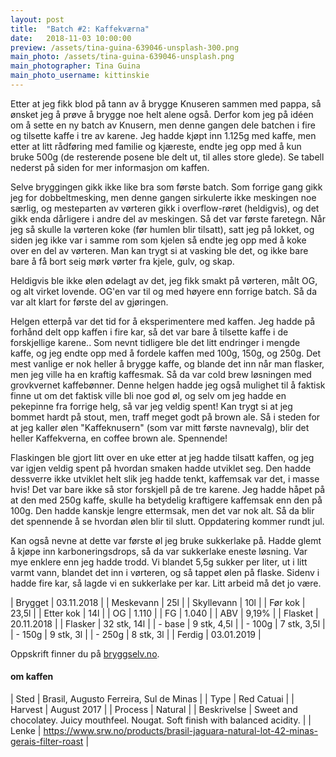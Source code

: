 ```yaml
---
layout: post
title:  "Batch #2: Kaffekværna"
date:   2018-11-03 10:00:00
preview: /assets/tina-guina-639046-unsplash-300.png
main_photo: /assets/tina-guina-639046-unsplash.png
main_photographer: Tina Guina
main_photo_username: kittinskie
---
```


Etter at jeg fikk blod på tann av å brygge Knuseren sammen med pappa, så ønsket jeg å prøve å brygge noe helt alene også. Derfor kom jeg på idéen om å sette en ny batch av Knusern, men denne gangen dele batchen i fire og tilsette kaffe i tre av karene. Jeg hadde kjøpt inn 1.125g med kaffe, men etter at litt rådføring med familie og kjæreste, endte jeg opp med å kun bruke 500g (de resterende posene ble delt ut, til alles store glede). Se tabell nederst på siden for mer informasjon om kaffen.

Selve bryggingen gikk ikke like bra som første batch. Som forrige gang gikk jeg for dobbeltmesking, men denne gangen sirkulerte ikke meskingen noe særlig, og mesteparten av vørteren gikk i overflow-røret (heldigvis), og det gikk enda dårligere i andre del av meskingen. Så det var første faretegn. Når jeg så skulle la vørteren koke (før humlen blir tilsatt), satt jeg på lokket, og siden jeg ikke var i samme rom som kjelen så endte jeg opp med å koke over en del av vørteren. Man kan trygt si at vasking ble det, og ikke bare bare å få bort seig mørk vørter fra kjele, gulv, og skap.

Heldigvis ble ikke ølen ødelagt av det, jeg fikk smakt på vørteren, målt OG, og alt virket lovende. OG'en var til og med høyere enn forrige batch. Så da var alt klart for første del av gjøringen.

Helgen etterpå var det tid for å eksperimentere med kaffen. Jeg hadde på forhånd delt opp kaffen i fire kar, så det var bare å tilsette kaffe i de forskjellige karene.. Som nevnt tidligere ble det litt endringer i mengde kaffe, og jeg endte opp med å fordele kaffen med 100g, 150g, og 250g. Det mest vanlige er nok heller å brygge kaffe, og blande det inn når man flasker, men jeg ville ha en kraftig kaffesmak. Så da var cold brew løsningen med grovkvernet kaffebønner. Denne helgen hadde jeg også mulighet til å faktisk finne ut om det faktisk ville bli noe god øl, og selv om jeg hadde en pekepinne fra forrige helg, så var jeg veldig spent! Kan trygt si at jeg bommet hardt på stout, men, traff meget godt på brown ale. Så i steden for at jeg kaller ølen "Kaffeknusern" (som var mitt første navnevalg), blir det heller Kaffekverna, en coffee brown ale. Spennende!

Flaskingen ble gjort litt over en uke etter at jeg hadde tilsatt kaffen, og jeg var igjen veldig spent på hvordan smaken hadde utviklet seg. Den hadde dessverre ikke utviklet helt slik jeg hadde tenkt, kaffemsak var det, i masse hvis! Det var bare ikke så stor forskjell på de tre karene. Jeg hadde håpet på at den med 250g kaffe, skulle ha betydelig kraftigere kaffemsak enn den på 100g. Den hadde kanskje lengre ettermsak, men det var nok alt. Så da blir det spennende å se hvordan ølen blir til slutt. Oppdatering kommer rundt jul.

Kan også nevne at dette var første øl jeg bruke sukkerlake på. Hadde glemt å kjøpe inn karboneringsdrops, så da var sukkerlake eneste løsning. Var mye enklere enn jeg hadde trodd. Vi blandet 5,5g sukker per liter, ut i litt varmt vann, blandet det inn i vørteren, og så tappet ølen på flaske. Sidenv i hadde fire kar, så lagde vi en sukkerlake per kar. Litt arbeid må det jo være.


| Brygget    | 03.11.2018  |
| Meskevann  | 25l         |
| Skyllevann | 10l         |
| Før kok    | 23,5l       |
| Etter kok  | 14l         |
| OG         | 1.110       |
| FG         | 1.040       |
| ABV        | 9,19%       |
| Flasket    | 20.11.2018  |
| Flasker    | 32 stk, 14l |
| - base     | 9 stk, 4,5l |
| - 100g     | 7 stk, 3,5l |
| - 150g     | 9 stk, 3l   |
| - 250g     | 8 stk, 3l   |
| Ferdig     | 03.01.2019  |

Oppskrift finner du på [bryggselv.no](https://www.bryggselv.no/finest/105063/knuser-n-imperial-stout-allgrain-%C3%B8lsett-20-liter).


#### om kaffen

| Sted        | Brasil, Augusto Ferreira, Sul de Minas                                              |
| Type        | Red Catuai                                                                          |
| Harvest     | August 2017                                                                         |
| Process     | Natural                                                                             |
| Beskrivelse | Sweet and chocolatey. Juicy mouthfeel. Nougat. Soft finish with balanced acidity.   |
| Lenke       | https://www.srw.no/products/brasil-jaguara-natural-lot-42-minas-gerais-filter-roast |
